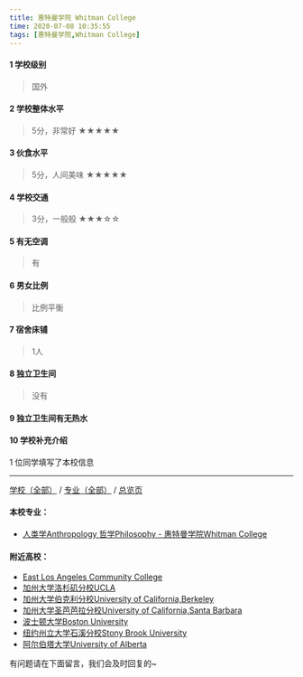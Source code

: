 ```yaml
---
title: 惠特曼学院 Whitman College
time: 2020-07-08 10:35:55
tags: [惠特曼学院,Whitman College]
---
```

#### 1 学校级别
> 国外


#### 2 学校整体水平
> 5分，非常好
★★★★★


#### 3 伙食水平
>  5分，人间美味
★★★★★


#### 4 学校交通
> 3分，一般般
★★★☆☆


#### 5 有无空调
> 有


#### 6 男女比例
> 比例平衡


#### 7 宿舍床铺
> 1人
 

#### 8 独立卫生间
> 没有


#### 9 独立卫生间有无热水
> 


#### 10 学校补充介绍
> 

1 位同学填写了本校信息
***
[学校（全部）](https://univgo.github.io/2020/07/08/3efa6bcca419) / [专业（全部）](https://univgo.github.io/2020/07/08/2d4c6d3552c2) / [总览页](https://univgo.github.io/2020/07/08/445daeb4fa00)
#### 本校专业：
- [人类学Anthropology 哲学Philosophy - 惠特曼学院Whitman College](https://univgo.github.io/2020/07/08/3735ca7f771c) 

#### 附近高校：
- [East Los Angeles Community College](https://univgo.github.io/2020/07/08/1aec7ad9ce26) 
- [加州大学洛杉矶分校UCLA](https://univgo.github.io/2020/07/08/2c35063885ae)
- [加州大学伯克利分校University of California,Berkeley](https://univgo.github.io/2020/07/08/691533834d4b) 
- [加州大学圣芭芭拉分校University of California,Santa Barbara](https://univgo.github.io/2020/07/08/b003add8bcdb) 
- [波士顿大学Boston University](https://univgo.github.io/2020/07/08/75c3b6cef2c5)
- [纽约州立大学石溪分校Stony Brook University](https://univgo.github.io/2020/07/08/7b27a919ad55)
- [阿尔伯塔大学University of Alberta](https://univgo.github.io/2020/07/08/a7200d06b3d7)



有问题请在下面留言，我们会及时回复的~
